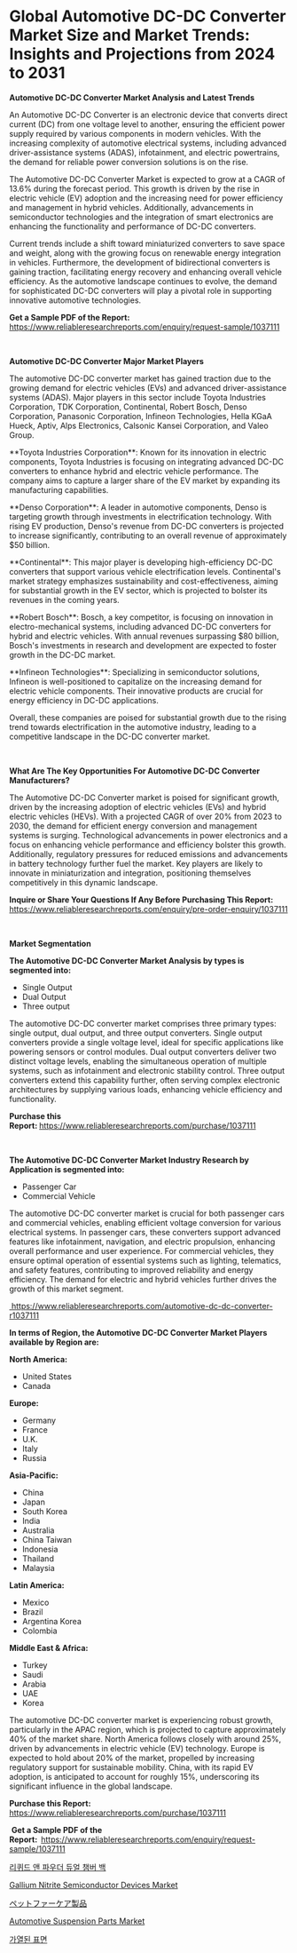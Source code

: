 <p><h1>Global Automotive DC-DC Converter Market Size and Market Trends: Insights and Projections from 2024 to 2031</h1></p><p><strong>Automotive DC-DC Converter Market Analysis and Latest Trends</strong></p>
<p><p>An Automotive DC-DC Converter is an electronic device that converts direct current (DC) from one voltage level to another, ensuring the efficient power supply required by various components in modern vehicles. With the increasing complexity of automotive electrical systems, including advanced driver-assistance systems (ADAS), infotainment, and electric powertrains, the demand for reliable power conversion solutions is on the rise.</p><p>The Automotive DC-DC Converter Market is expected to grow at a CAGR of 13.6% during the forecast period. This growth is driven by the rise in electric vehicle (EV) adoption and the increasing need for power efficiency and management in hybrid vehicles. Additionally, advancements in semiconductor technologies and the integration of smart electronics are enhancing the functionality and performance of DC-DC converters.</p><p>Current trends include a shift toward miniaturized converters to save space and weight, along with the growing focus on renewable energy integration in vehicles. Furthermore, the development of bidirectional converters is gaining traction, facilitating energy recovery and enhancing overall vehicle efficiency. As the automotive landscape continues to evolve, the demand for sophisticated DC-DC converters will play a pivotal role in supporting innovative automotive technologies.</p></p>
<p><strong>Get a Sample PDF of the Report:&nbsp;</strong> <a href="https://www.reliableresearchreports.com/enquiry/request-sample/1037111">https://www.reliableresearchreports.com/enquiry/request-sample/1037111</a></p>
<p>&nbsp;</p>
<p><strong>Automotive DC-DC Converter Major Market Players</strong></p>
<p><p>The automotive DC-DC converter market has gained traction due to the growing demand for electric vehicles (EVs) and advanced driver-assistance systems (ADAS). Major players in this sector include Toyota Industries Corporation, TDK Corporation, Continental, Robert Bosch, Denso Corporation, Panasonic Corporation, Infineon Technologies, Hella KGaA Hueck, Aptiv, Alps Electronics, Calsonic Kansei Corporation, and Valeo Group.</p><p>**Toyota Industries Corporation**: Known for its innovation in electric components, Toyota Industries is focusing on integrating advanced DC-DC converters to enhance hybrid and electric vehicle performance. The company aims to capture a larger share of the EV market by expanding its manufacturing capabilities.</p><p>**Denso Corporation**: A leader in automotive components, Denso is targeting growth through investments in electrification technology. With rising EV production, Denso's revenue from DC-DC converters is projected to increase significantly, contributing to an overall revenue of approximately $50 billion.</p><p>**Continental**: This major player is developing high-efficiency DC-DC converters that support various vehicle electrification levels. Continental's market strategy emphasizes sustainability and cost-effectiveness, aiming for substantial growth in the EV sector, which is projected to bolster its revenues in the coming years.</p><p>**Robert Bosch**: Bosch, a key competitor, is focusing on innovation in electro-mechanical systems, including advanced DC-DC converters for hybrid and electric vehicles. With annual revenues surpassing $80 billion, Bosch's investments in research and development are expected to foster growth in the DC-DC market.</p><p>**Infineon Technologies**: Specializing in semiconductor solutions, Infineon is well-positioned to capitalize on the increasing demand for electric vehicle components. Their innovative products are crucial for energy efficiency in DC-DC applications.</p><p>Overall, these companies are poised for substantial growth due to the rising trend towards electrification in the automotive industry, leading to a competitive landscape in the DC-DC converter market.</p></p>
<p>&nbsp;</p>
<p><strong>What Are The Key Opportunities For Automotive DC-DC Converter Manufacturers?</strong></p>
<p><p>The Automotive DC-DC Converter market is poised for significant growth, driven by the increasing adoption of electric vehicles (EVs) and hybrid electric vehicles (HEVs). With a projected CAGR of over 20% from 2023 to 2030, the demand for efficient energy conversion and management systems is surging. Technological advancements in power electronics and a focus on enhancing vehicle performance and efficiency bolster this growth. Additionally, regulatory pressures for reduced emissions and advancements in battery technology further fuel the market. Key players are likely to innovate in miniaturization and integration, positioning themselves competitively in this dynamic landscape.</p></p>
<p><strong>Inquire or Share Your Questions If Any Before Purchasing This Report:</strong> <a href="https://www.reliableresearchreports.com/enquiry/pre-order-enquiry/1037111">https://www.reliableresearchreports.com/enquiry/pre-order-enquiry/1037111</a></p>
<p>&nbsp;</p>
<p><strong>Market Segmentation</strong></p>
<p><strong>The Automotive DC-DC Converter Market Analysis by types is segmented into:</strong></p>
<p><ul><li>Single Output</li><li>Dual Output</li><li>Three output</li></ul></p>
<p><p>The automotive DC-DC converter market comprises three primary types: single output, dual output, and three output converters. Single output converters provide a single voltage level, ideal for specific applications like powering sensors or control modules. Dual output converters deliver two distinct voltage levels, enabling the simultaneous operation of multiple systems, such as infotainment and electronic stability control. Three output converters extend this capability further, often serving complex electronic architectures by supplying various loads, enhancing vehicle efficiency and functionality.</p></p>
<p><strong>Purchase this Report:&nbsp;</strong><a href="https://www.reliableresearchreports.com/purchase/1037111">https://www.reliableresearchreports.com/purchase/1037111</a></p>
<p>&nbsp;</p>
<p><strong>The Automotive DC-DC Converter Market Industry Research by Application is segmented into:</strong></p>
<p><ul><li>Passenger Car</li><li>Commercial Vehicle</li></ul></p>
<p><p>The automotive DC-DC converter market is crucial for both passenger cars and commercial vehicles, enabling efficient voltage conversion for various electrical systems. In passenger cars, these converters support advanced features like infotainment, navigation, and electric propulsion, enhancing overall performance and user experience. For commercial vehicles, they ensure optimal operation of essential systems such as lighting, telematics, and safety features, contributing to improved reliability and energy efficiency. The demand for electric and hybrid vehicles further drives the growth of this market segment.</p></p>
<p><a href="https://www.reliableresearchreports.com/automotive-dc-dc-converter-r1037111">&nbsp;https://www.reliableresearchreports.com/automotive-dc-dc-converter-r1037111</a></p>
<p><strong>In terms of Region, the Automotive DC-DC Converter Market Players available by Region are:</strong></p>
<p>
    <p> <strong> North America: </strong>
        <ul>
            <li>United States</li>
            <li>Canada</li>
        </ul>
        </p> 
    <p> <strong> Europe: </strong>
        <ul>
            <li>Germany</li>
            <li>France</li>
            <li>U.K.</li>
            <li>Italy</li>
            <li>Russia</li>
        </ul>
        </p> 
    <p> <strong> Asia-Pacific: </strong>
        <ul>
            <li>China</li>
            <li>Japan</li>
            <li>South Korea</li>
            <li>India</li>
            <li>Australia</li>
            <li>China Taiwan</li>
            <li>Indonesia</li>
            <li>Thailand</li>
            <li>Malaysia</li>
        </ul>
        </p> 
    <p> <strong> Latin America: </strong>
        <ul>
            <li>Mexico</li>
            <li>Brazil</li>
            <li>Argentina Korea</li>
            <li>Colombia</li>
        </ul>
        </p> 
    <p> <strong> Middle East & Africa: </strong>
        <ul>
            <li>Turkey</li>
            <li>Saudi</li>
            <li>Arabia</li>
            <li>UAE</li>
            <li>Korea</li>
        </ul>
    </p>
    </p>
<p><p>The automotive DC-DC converter market is experiencing robust growth, particularly in the APAC region, which is projected to capture approximately 40% of the market share. North America follows closely with around 25%, driven by advancements in electric vehicle (EV) technology. Europe is expected to hold about 20% of the market, propelled by increasing regulatory support for sustainable mobility. China, with its rapid EV adoption, is anticipated to account for roughly 15%, underscoring its significant influence in the global landscape.</p></p>
<p><strong>Purchase this Report: </strong><a href="https://www.reliableresearchreports.com/purchase/1037111">https://www.reliableresearchreports.com/purchase/1037111</a></p>
<p>&nbsp;<strong>Get a Sample PDF of the Report:&nbsp;&nbsp;</strong><a href="https://www.reliableresearchreports.com/enquiry/request-sample/1037111">https://www.reliableresearchreports.com/enquiry/request-sample/1037111</a></p>
<p><strong></strong></p>
<p><p><a href="https://medium.com/@anita28yomishoe/%EC%95%A1%EC%B2%B4-%EB%B0%8F-%ED%8C%8C%EC%9A%B0%EB%8D%94-%EC%9D%B4%EC%A4%91-%EC%B1%94%EB%B2%84-%EB%B0%B1-%EC%8B%9C%EC%9E%A5-%EC%A1%B0%EC%82%AC-%EB%B0%8F-%EC%82%B0%EC%97%85-%EB%B0%9C%EC%A0%84%EA%B3%BC-2031%EB%85%84%EA%B9%8C%EC%A7%80%EC%9D%98-%EC%98%88%EC%B8%A1-9655e54fa6ad">리퀴드 앤 파우더 듀얼 챔버 백</a></p><p><a href="https://medium.com/@cecilaymond4456/this-report-aims-to-provide-a-comprehensive-presentation-of-the-global-market-for-gallium-nitrite-b1c6858fba5d">Gallium Nitrite Semiconductor Devices Market</a></p><p><a href="https://medium.com/@syblzmzart/pet-fur-care-products-market-%E3%81%AE%E3%82%B0%E3%83%AD%E3%83%BC%E3%83%90%E3%83%AB%E5%B8%82%E5%A0%B4%E6%A6%82%E8%A6%81%E3%81%AF-%E4%B8%96%E7%95%8C%E3%81%8A%E3%82%88%E3%81%B3%E4%B8%BB%E8%A6%81%E5%B8%82%E5%A0%B4%E3%81%AB%E3%81%8A%E3%81%91%E3%82%8B%E6%A5%AD%E7%95%8C%E3%81%AB%E5%BD%B1%E9%9F%BF%E3%82%92%E4%B8%8E%E3%81%88%E3%82%8B%E4%B8%BB%E8%A6%81%E3%81%AA%E3%83%88%E3%83%AC%E3%83%B3%E3%83%89%E3%81%AB%E3%81%A4%E3%81%84%E3%81%A6-%E7%8B%AC%E8%87%AA%E3%81%AE%E8%A6%96%E7%82%B9%E3%82%92%E6%8F%90%E4%BE%9B%E3%81%97%E3%81%BE%E3%81%99-ea190924e0d7">ペットファーケア製品</a></p><p><a href="https://www.linkedin.com/pulse/how-regional-markets-adapting-automotive-suspension-parts-h8t2e?trackingId=SIqYRcfUTcedQBWcIELiuw%3D%3D">Automotive Suspension Parts Market</a></p><p><a href="https://medium.com/@anita28yomishoe/%EC%84%B8%EA%B3%84-heated-surface-market-%EC%9D%80-2024%EC%97%90%EC%84%9C-2031%EB%A1%9C-%EC%97%B0%ED%8F%89%EA%B7%A0-%EC%A6%9D%EA%B0%80%EC%9C%A8%EC%9D%84-%EB%B3%B4%EC%9D%BC-%EA%B2%83%EC%9C%BC%EB%A1%9C-%EC%98%88%EC%83%81%EB%90%A9%EB%8B%88%EB%8B%A4-dbc10b922092">가열된 표면</a></p></p>